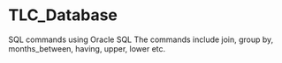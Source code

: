 # TLC_Database
SQL commands using Oracle SQL
The commands include join, group by, months_between, having, upper, lower etc.
